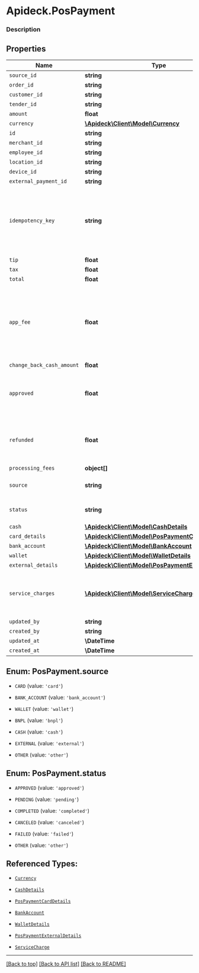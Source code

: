 # Apideck.PosPayment

### Description

## Properties
Name | Type | Description | Notes
------------ | ------------- | ------------- | -------------
`source_id` | **string** |  | 
`order_id` | **string** |  | 
`customer_id` | **string** |  | 
`tender_id` | **string** |  | 
`amount` | **float** |  | 
`currency` | [**\Apideck\Client\Model\Currency**](Currency.md) |  | 
`id` | **string** |  | [optional] 
`merchant_id` | **string** |  | [optional] 
`employee_id` | **string** |  | [optional] 
`location_id` | **string** |  | [optional] 
`device_id` | **string** |  | [optional] 
`external_payment_id` | **string** |  | [optional] 
`idempotency_key` | **string** | A value you specify that uniquely identifies this request among requests you have sent. | [optional] 
`tip` | **float** |  | [optional] 
`tax` | **float** |  | [optional] 
`total` | **float** |  | [optional] 
`app_fee` | **float** | The amount the developer is taking as a fee for facilitating the payment on behalf of the seller. | [optional] 
`change_back_cash_amount` | **float** |  | [optional] 
`approved` | **float** | The initial amount of money approved for this payment. | [optional] 
`refunded` | **float** | The initial amount of money approved for this payment. | [optional] 
`processing_fees` | **object[]** |  | [optional] 
`source` | **string** | Source of this payment. | [optional] 
`status` | **string** | Status of this payment. | [optional] 
`cash` | [**\Apideck\Client\Model\CashDetails**](CashDetails.md) |  | [optional] 
`card_details` | [**\Apideck\Client\Model\PosPaymentCardDetails**](PosPaymentCardDetails.md) |  | [optional] 
`bank_account` | [**\Apideck\Client\Model\BankAccount**](BankAccount.md) |  | [optional] 
`wallet` | [**\Apideck\Client\Model\WalletDetails**](WalletDetails.md) |  | [optional] 
`external_details` | [**\Apideck\Client\Model\PosPaymentExternalDetails**](PosPaymentExternalDetails.md) |  | [optional] 
`service_charges` | [**\Apideck\Client\Model\ServiceCharge[]**](ServiceCharge.md) | Optional service charges or gratuity tip applied to the order. | [optional] 
`updated_by` | **string** |  | [optional] 
`created_by` | **string** |  | [optional] 
`updated_at` | **\DateTime** |  | [optional] 
`created_at` | **\DateTime** |  | [optional] 





<a name="SOURCE"></a>
## Enum: PosPayment.source


* `CARD` (value: `'card'`)

* `BANK_ACCOUNT` (value: `'bank_account'`)

* `WALLET` (value: `'wallet'`)

* `BNPL` (value: `'bnpl'`)

* `CASH` (value: `'cash'`)

* `EXTERNAL` (value: `'external'`)

* `OTHER` (value: `'other'`)




<a name="STATUS"></a>
## Enum: PosPayment.status


* `APPROVED` (value: `'approved'`)

* `PENDING` (value: `'pending'`)

* `COMPLETED` (value: `'completed'`)

* `CANCELED` (value: `'canceled'`)

* `FAILED` (value: `'failed'`)

* `OTHER` (value: `'other'`)




## Referenced Types:





* [`Currency`](Currency.md)

















* [`CashDetails`](CashDetails.md)
* [`PosPaymentCardDetails`](PosPaymentCardDetails.md)
* [`BankAccount`](BankAccount.md)
* [`WalletDetails`](WalletDetails.md)
* [`PosPaymentExternalDetails`](PosPaymentExternalDetails.md)
* [`ServiceCharge`](ServiceCharge.md)





---

[[Back to top]](#) [[Back to API list]](../../../../README.md#documentation-for-api-endpoints) [[Back to README]](../../../../README.md)


